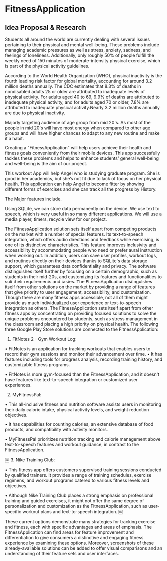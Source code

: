 # FitnessApplication

## Idea Proposal & Research

Students all around the world are currently dealing with several issues pertaining to their physical and mental well-being. These problems include managing academic pressures as well as stress, anxiety, sadness, and feelings of loneliness. Additionally, only roughly 50% of people fulfill the weekly need of 150 minutes of moderate-intensity physical exercise, which is part of the physical activity guidelines.

According to the World Health Organization (WHO), physical inactivity is the fourth leading risk factor for global mortality, accounting for around 3.2 million deaths annually. The CDC estimates that 8.3% of deaths in nondisabled adults 25 or older are attributed to inadequate levels of physical activity. For adults aged 40 to 69, 9.9% of deaths are attributed to inadequate physical activity, and for adults aged 70 or older, 7.8% are attributed to inadequate physical activity.Nearly 3.2 million deaths annually are due to physical inactivity.

Majorly targeting audience of age group from mid 20's. As most of the people in mid 20's will have most energy when compared to other age groups and will have higher chances to adapt to any new routine and make it a habit.

Creating a "FitnessApplication" will help users achieve their health and fitness goals conveniently from their mobile devices. This app successfully tackles these problems and helps to enhance students' general well-being and well-being is the aim of our project.


This workout App will help Angel who is studying graduate program. She is good in her academics, but she’s not fit due to lack of focus on her physical health.
This application can help Angel to become fitter by showing different forms of exercises and she can track all the progress by History.

The Major features include.

Using SQLite, we can store data permanently on the device.
We use text to speech, which is very useful in so many different applications. 
We will use a media player, timers, recycle view for our project.


The FitnessApplication solution sets itself apart from competing products on the market with a number of special features. Its text-to-speech integration, which offers audio directions and feedback while exercising, is one of its distinctive characteristics. This feature improves inclusivity and accessibility by accommodating people who need or prefer aural instruction when working out. In addition, users can save user profiles, workout logs, and routines directly on their devices thanks to SQLite's data storage support, which guarantees data confidentiality and privacy. The software distinguishes itself further by focusing on a certain demographic, such as students in their mid-20s, and customizing its features and functionalities to suit their requirements and tastes. The FitnessApplication distinguishes itself from other solutions on the market by providing a range of features that give priority to user engagement, accessibility, and customization. Though there are many fitness apps accessible, not all of them might provide as much individualized user experience or text-to-speech integration as others. The FitnessApplication sets itself apart from other fitness apps by concentrating on providing focused solutions to solve the unique problems encountered by students, such as stress management in the classroom and placing a high priority on physical health.
The following three Google Play Store solutions are connected to the FitnessApplication:

1. FitNotes 2 - Gym Workout Log:
   
• FitNotes is an application for tracking workouts that enables users to record their gym sessions and monitor their advancement over time.
• It has features including tools for progress analysis, recording training history, and customizable fitness programs.

• FitNotes is more gym-focused than the FitnessApplication, and it doesn't have features like text-to-speech integration or customized user experiences.



2. MyFitnessPal:
   
• This all-inclusive fitness and nutrition software assists users in monitoring their daily caloric intake, physical activity levels, and weight reduction objectives.

• It has capabilities for counting calories, an extensive database of food products, and compatibility with activity monitors.

• MyFitnessPal prioritizes nutrition tracking and calorie management above text-to-speech features and workout guidance, in contrast to the FitnessApplication.

￼
3. Nike Training Club: 

• This fitness app offers customers supervised training sessions conducted by qualified trainers. It provides a range of training schedules, exercise regimens, and workout programs catered to various fitness levels and objectives.

• Although Nike Training Club places a strong emphasis on professional training and guided exercises, it might not offer the same degree of personalization and customization as the FitnessApplication, such as user-specific workout plans and text-to-speech integration.
￼

These current options demonstrate many strategies for tracking exercise and fitness, each with specific advantages and areas of emphasis. The FitnessApplication can find areas for feature improvement and differentiation to give consumers a distinctive and engaging fitness experience by examining these options. Moreover, screenshots of these already-available solutions can be added to offer visual comparisons and an understanding of their feature sets and user interfaces.
